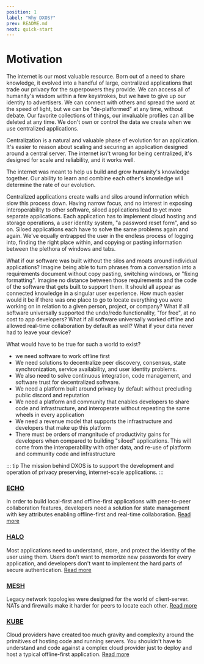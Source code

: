 ```yaml
---
position: 1
label: "Why DXOS?"
prev: README.md
next: quick-start
---
```

# Motivation

The internet is our most valuable resource. Born out of a need to share knowledge, it evolved into a handful of large, centralized applications that trade our privacy for the superpowers they provide. We can access all of humanity's wisdom within a few keystrokes, but we have to give up our identity to advertisers. We can connect with others and spread the word at the speed of light, but we can be "de-platformed" at any time, without debate. Our favorite collections of things, our invaluable profiles can all be deleted at any time. We don't own or control the data we create when we use centralized applications.

Centralization is a natural and valuable phase of evolution for an application. It's easier to reason about scaling and securing an application designed around a central server. The internet isn't wrong for being centralized, it's designed for scale and reliability, and it works well.   

The internet was meant to help us build and grow humanity's knowledge together. Our ability to learn and combine each other's knowledge will determine the rate of our evolution. 

Centralized applications create walls and silos around information which slow this process down. Having narrow focus, and no interest in exposing interoperability to other software, siloed applications lead to yet more separate applications. Each application has to implement cloud hosting and storage operations, a user identity system, "a password reset form", and so on. Siloed applications each have to solve the same problems again and again. We've equally entrapped the user in the endless process of logging into, finding the right place within, and copying or pasting information between the plethora of windows and tabs.

What if our software was built without the silos and moats around individual applications? Imagine being able to turn phrases from a conversation into a requirements document without copy pasting, switching windows, or "fixing formatting". Imagine no distance between those requirements and the code of the software that gets built to support them. It should all appear as connected knowledge in a singular user experience. How much easier would it be if there was one place to go to locate everything you were working on in relation to a given person, project, or company? What if all software universally supported the undo/redo functionality, "for free", at no cost to app developers? What if all software universally worked offline and allowed real-time collaboration by default as well? What if your data never had to leave your device?

What would have to be true for such a world to exist?
- we need software to work offline first
- We need solutions to decentralize peer discovery, consensus, state synchronization, service availability, and user identity problems.
- We also need to solve continuous integration, code management, and software trust for decentralized software.
- We need a platform built around privacy by default without precluding public discord and reputation
- We need a platform and community that enables developers to share code and infrastructure, and interoperate without repeating the same wheels in every application
- We need a revenue model that supports the infrastructure and developers that make up this platform
- There must be orders of mangnitude of productivity gains for developers when compared to building "siloed" applications. This will come from the interoperability with other data, and re-use of platform and community code and infrastructure

::: tip The mission behind DXOS is to support the development and operation of privacy preserving, internet-scale applications.
:::

### [ECHO](echo)
In order to build local-first and offline-first applications with peer-to-peer collaboration features, developers need a solution for state management with key attributes enabling offline-first and real-time collaboration. [Read more](echo)

### [HALO](halo)
Most applications need to understand, store, and protect the identity of the user using them. Users don't want to memorize new passwords for every application, and developers don't want to implement the hard parts of secure authentication. [Read more](halo)

### [MESH](mesh)
Legacy network topologies were designed for the world of client-server. NATs and firewalls make it harder for peers to locate each other. [Read more](mesh)

### [KUBE](kube)
Cloud providers have created too much gravity and complexity around the primitives of hosting code and running servers. You shouldn't have to understand and code against a complex cloud provider just to deploy and host a typical offline-first application. [Read more](kube)